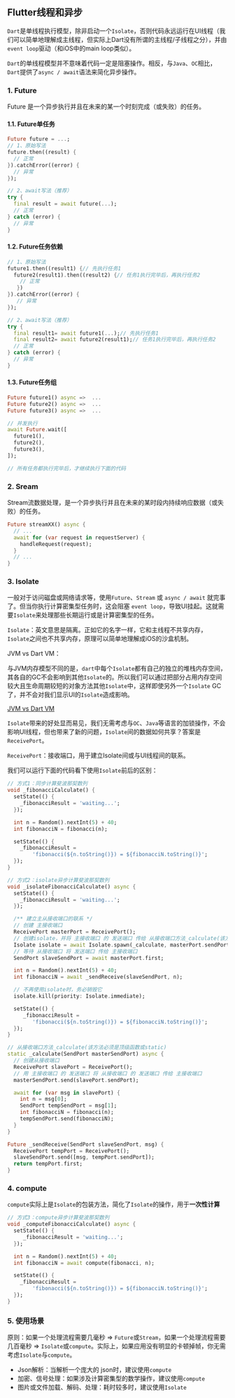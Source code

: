 ## Flutter线程和异步

`Dart`是单线程执行模型，除非启动一个`Isolate`，否则代码永远运行在UI线程（我们可以简单地理解成主线程，但实际上Dart没有所谓的主线程/子线程之分），并由`event loop`驱动（和iOS中的main loop类似）。

`Dart`的单线程模型并不意味着代码一定是阻塞操作。相反，与`Java`、`OC`相比，`Dart`提供了`async / await`语法来简化异步操作。

### 1. Future

Future 是一个异步执行并且在未来的某一个时刻完成（或失败）的任务。

#### 1.1. Future单任务

```dart
Future future = ...;
// 1、原始写法
future.then((result) {
  // 正常
}).catchError((error) {
  // 异常
});

// 2、await写法（推荐）
try {
  final result = await future(...);
  // 正常
} catch (error) {
  // 异常
}
```

#### 1.2. Future任务依赖

```dart
// 1、原始写法
future1.then((result1) {// 先执行任务1
  future2(result1).then((result2) {// 任务1执行完毕后，再执行任务2
    // 正常
   })
}).catchError((error) {
   // 异常
});

// 2、await写法（推荐）
try {
  final result1= await future1(...);// 先执行任务1
  final result2= await future2(result1);// 任务1执行完毕后，再执行任务2
  // 正常
} catch (error) {
  // 异常
}
```

#### 1.3. Future任务组

```dart
Future future1() async =>  ...
Future future2() async =>  ...
Future future3() async =>  ...

// 并发执行
await Future.wait([
  future1(),
  future2(),
  future3(),
]);

// 所有任务都执行完毕后，才继续执行下面的代码
```

### 2. Sream

Stream流数据处理，是一个异步执行并且在未来的某时段内持续响应数据（或失败）的任务。

```dart
Future streamXX() async {
  // ...
  await for (var request in requestServer) {
    handleRequest(request);
  }
  // ...
}
```

### 3. Isolate

一般对于访问磁盘或网络请求等，使用`Future`、`Stream` 或 `async / await` 就完事了。但当你执行计算密集型任务时，这会阻塞 `event loop`，导致UI挂起。这就需要`Isolate`来处理那些长期运行或是计算密集型的任务。

`Isolate`：英文意思是隔离。正如它的名字一样，它和主线程不共享内存，`Isolate`之间也不共享内存，原理可以简单地理解成iOS的沙盒机制。

JVM vs Dart VM：

与JVM内存模型不同的是，`dart`中每个`Isolate`都有自己的独立的堆栈内存空间，其各自的GC不会影响到其他`Isolate`的。所以我们可以通过把部分占用内存空间较大且生命周期较短的对象方法其他`Isolate`中，这样即使另外一个`Isolate` GC了，并不会对我们显示UI的`Isolate`造成影响。

[JVM vs Dart VM](https://github.com/cp110/Docs/blob/master/Flutter/isolate/Screenshots/jvm_dvm.jpg)

`Isolate`带来的好处显而易见，我们无需考虑与`OC`、`Java`等语言的加锁操作，不会影响UI线程，但也带来了新的问题，`Isolate`间的数据如何共享？答案是`ReceivePort`。

`ReceivePort`：接收端口，用于建立Isolate间或与UI线程间的联系。

我们可以运行下面的代码看下使用`Isolate`前后的区别：

```dart
// 方式1：同步计算斐波那契数列
void _fibonacciCalculate() {
  setState(() {
    _fibonacciResult = 'waiting...';
  });

  int n = Random().nextInt(5) + 40;
  int fibonacciN = fibonacci(n);

  setState(() {
    _fibonacciResult =
        'fibonacci(${n.toString()}) = ${fibonacciN.toString()}';
  });
}
```

```dart
// 方式2：isolate异步计算斐波那契数列
void _isolateFibonacciCalculate() async {
  setState(() {
    _fibonacciResult = 'waiting...';
  });

  /** 建立主从接收端口的联系 */
  // 创建 主接收端口
  ReceivePort masterPort = ReceivePort();
  // 创建isolate，并将 主接收端口 的 发送端口 传给 从接收端口方法_calculate(该方法必须是顶级函数或static)
  Isolate isolate = await Isolate.spawn(_calculate, masterPort.sendPort);
  // 等待 从接收端口 将 发送端口 传给 主接收端口
  SendPort slaveSendPort = await masterPort.first;

  int n = Random().nextInt(5) + 40;
  int fibonacciN = await _sendReceive(slaveSendPort, n);

  // 不再使用isolate时，务必销毁它
  isolate.kill(priority: Isolate.immediate);

  setState(() {
     _fibonacciResult =
        'fibonacci(${n.toString()}) = ${fibonacciN.toString()}';
  });    
}

// 从接收端口方法_calculate(该方法必须是顶级函数或static)
static _calculate(SendPort masterSendPort) async {
  // 创建从接收端口
  ReceivePort slavePort = ReceivePort();
  // 用 主接收端口 的 发送端口 将 从接收端口 的 发送端口 传给 主接收端口
  masterSendPort.send(slavePort.sendPort);

  await for (var msg in slavePort) {
    int n = msg[0];
    SendPort tempSendPort = msg[1];
    int fibonacciN = fibonacci(n);
    tempSendPort.send(fibonacciN);
  }
}

Future _sendReceive(SendPort slaveSendPort, msg) {
  ReceivePort tempPort = ReceivePort();
  slaveSendPort.send([msg, tempPort.sendPort]);
  return tempPort.first;
}
```



### 4. compute

`compute`实际上是`Isolate`的包装方法，简化了`Isolate`的操作，用于**一次性计算**

```dart
// 方式3：compute异步计算斐波那契数列
void _computeFibonacciCalculate() async {
  setState(() {
     _fibonacciResult = 'waiting...';
  });

  int n = Random().nextInt(5) + 40;
  int fibonacciN = await compute(fibonacci, n);

  setState(() {
    _fibonacciResult =
        'fibonacci(${n.toString()}) = ${fibonacciN.toString()}';
  });
}
```

### 5. 使用场景

原则：如果一个处理流程需要几毫秒 => `Future`或`Stream`，如果一个处理流程需要几百毫秒 => `Isolate`或`compute`。实际上，如果应用没有明显的卡顿掉帧，你无需考虑`Isolate`与`compute`。

- Json解析：当解析一个庞大的 json时，建议使用`compute`
- 加密、信号处理：如果涉及计算密集型的数学操作，建议使用`compute`
- 图片或文件加载、解码、处理：耗时较多时，建议使用`Isolate`
